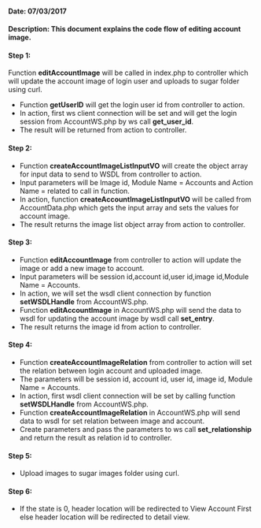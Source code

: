#### Date: 07/03/2017

#### Description: This document explains the code flow of editing account image.

#### Step 1:

Function **editAccountImage** will be called in index.php to controller which will update the account image of login user and uploads to sugar folder using curl.

- Function **getUserID** will get the login user id from controller to action. 
- In action, first ws client connection will be set and will get the login session from AccountWS.php by ws call **get_user_id**.
- The result will be returned from action to controller.

#### Step 2:

- Function **createAccountImageListInputVO** will create the object array for input data to send to WSDL from controller to action.
- Input parameters will be Image id, Module Name = Accounts and Action Name = related to call in function.
- In action, function **createAccountImageListInputVO** will be called from AccountData.php which gets the input array and sets the values for account image.
- The result returns the image list object array from action to controller.

#### Step 3:

- Function **editAccountImage** from controller to action will update the image or add a new image to account.
- Input parameters will be session id,account id,user id,image id,Module Name = Accounts.
- In action, we will set the wsdl client connection by function **setWSDLHandle** from AccountWS.php.
- Function **editAccountImage** in AccountWS.php will send the data to wsdl for updating the account image by wsdl call **set_entry**.
- The result returns the image id from action to controller. 

#### Step 4:

- Function **createAccountImageRelation** from controller to action will set the relation between login account and uploaded image.
- The parameters will be session id, account id, user id, image id, Module Name = Accounts.
- In action, first wsdl client connection will be set by calling function **setWSDLHandle** from AccountWS.php.
- Function **createAccountImageRelation** in AccountWS.php will send data to wsdl for set relation between image and account.
- Create parameters and pass the parameters to ws call **set_relationship** and return the result as relation id to controller.

#### Step 5:

- Upload images to sugar images folder using curl.

#### Step 6:

- If the state is 0, header location will be redirected to View Account First else header location will be redirected to detail view. 
